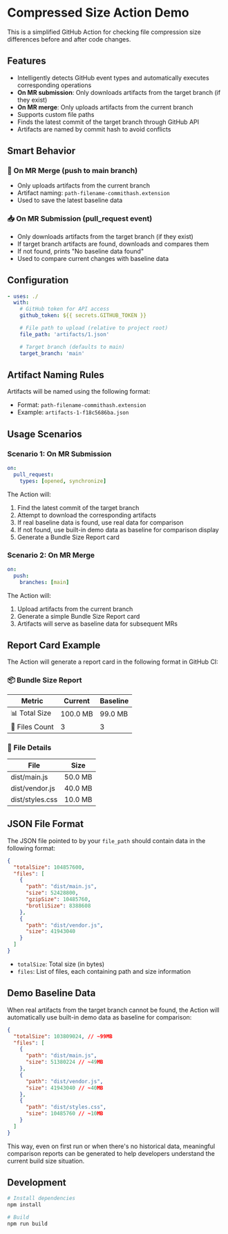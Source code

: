 # Compressed Size Action Demo

This is a simplified GitHub Action for checking file compression size differences before and after code changes.

## Features

- Intelligently detects GitHub event types and automatically executes corresponding operations
- **On MR submission**: Only downloads artifacts from the target branch (if they exist)
- **On MR merge**: Only uploads artifacts from the current branch
- Supports custom file paths
- Finds the latest commit of the target branch through GitHub API
- Artifacts are named by commit hash to avoid conflicts

## Smart Behavior

### 🔄 On MR Merge (push to main branch)

- Only uploads artifacts from the current branch
- Artifact naming: `path-filename-commithash.extension`
- Used to save the latest baseline data

### 📥 On MR Submission (pull_request event)

- Only downloads artifacts from the target branch (if they exist)
- If target branch artifacts are found, downloads and compares them
- If not found, prints "No baseline data found"
- Used to compare current changes with baseline data

## Configuration

```yaml
- uses: ./
  with:
    # GitHub token for API access
    github_token: ${{ secrets.GITHUB_TOKEN }}

    # File path to upload (relative to project root)
    file_path: 'artifacts/1.json'

    # Target branch (defaults to main)
    target_branch: 'main'
```

## Artifact Naming Rules

Artifacts will be named using the following format:

- Format: `path-filename-commithash.extension`
- Example: `artifacts-1-f18c5686ba.json`

## Usage Scenarios

### Scenario 1: On MR Submission

```yaml
on:
  pull_request:
    types: [opened, synchronize]
```

The Action will:

1. Find the latest commit of the target branch
2. Attempt to download the corresponding artifacts
3. If real baseline data is found, use real data for comparison
4. If not found, use built-in demo data as baseline for comparison display
5. Generate a Bundle Size Report card

### Scenario 2: On MR Merge

```yaml
on:
  push:
    branches: [main]
```

The Action will:

1. Upload artifacts from the current branch
2. Generate a simple Bundle Size Report card
3. Artifacts will serve as baseline data for subsequent MRs

## Report Card Example

The Action will generate a report card in the following format in GitHub CI:

### 📦 Bundle Size Report

| Metric         | Current  | Baseline |
| -------------- | -------- | -------- |
| 📊 Total Size  | 100.0 MB | 99.0 MB  |
| 📁 Files Count | 3        | 3        |

### 📄 File Details

| File            | Size    |
| --------------- | ------- |
| dist/main.js    | 50.0 MB |
| dist/vendor.js  | 40.0 MB |
| dist/styles.css | 10.0 MB |

## JSON File Format

The JSON file pointed to by your `file_path` should contain data in the following format:

```json
{
  "totalSize": 104857600,
  "files": [
    {
      "path": "dist/main.js",
      "size": 52428800,
      "gzipSize": 10485760,
      "brotliSize": 8388608
    },
    {
      "path": "dist/vendor.js",
      "size": 41943040
    }
  ]
}
```

- `totalSize`: Total size (in bytes)
- `files`: List of files, each containing path and size information

## Demo Baseline Data

When real artifacts from the target branch cannot be found, the Action will automatically use built-in demo data as baseline for comparison:

```json
{
  "totalSize": 103809024, // ~99MB
  "files": [
    {
      "path": "dist/main.js",
      "size": 51380224 // ~49MB
    },
    {
      "path": "dist/vendor.js",
      "size": 41943040 // ~40MB
    },
    {
      "path": "dist/styles.css",
      "size": 10485760 // ~10MB
    }
  ]
}
```

This way, even on first run or when there's no historical data, meaningful comparison reports can be generated to help developers understand the current build size situation.

## Development

```bash
# Install dependencies
npm install

# Build
npm run build
```
